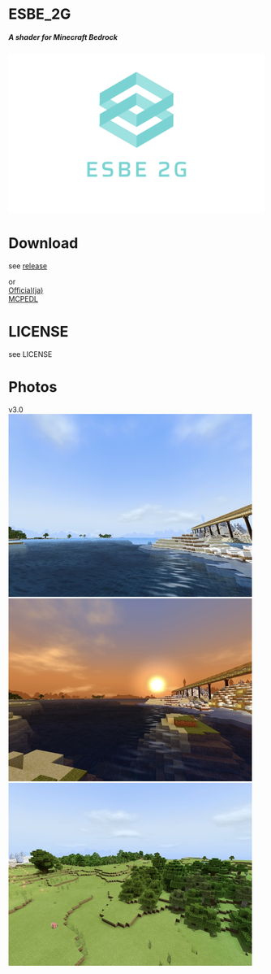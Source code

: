 # ESBE_2G
##### A shader for Minecraft Bedrock  
![img](docs/esbe2g.png)
# Download
see [release](https://github.com/McbeEringi/esbe-2g/releases)  

or  
[Official(ja)](https://sites.google.com/view/mcbeeringi/esbe-2g)  
[MCPEDL](https://mcpedl.com/esbe-2g)  
# LICENSE
see LICENSE  
# Photos
v3.0  
![img](docs/1.jpg)![img](docs/2.jpg)![img](docs/3.jpg)
